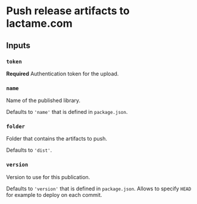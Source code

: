 # Push release artifacts to lactame.com

## Inputs

### `token`

**Required** Authentication token for the upload.

### `name`

Name of the published library.

Defaults to `'name'` that is defined in `package.json`.

### `folder`

Folder that contains the artifacts to push.

Defaults to `'dist'`.

### `version`

Version to use for this publication.

Defaults to `'version'` that is defined in `package.json`. Allows to specify `HEAD` for example to deploy on each commit.
